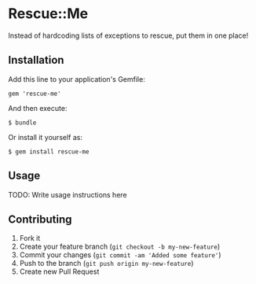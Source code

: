 # Rescue::Me

Instead of hardcoding lists of exceptions to rescue, put them in one place!

## Installation

Add this line to your application's Gemfile:

    gem 'rescue-me'

And then execute:

    $ bundle

Or install it yourself as:

    $ gem install rescue-me

## Usage

TODO: Write usage instructions here

## Contributing

1. Fork it
2. Create your feature branch (`git checkout -b my-new-feature`)
3. Commit your changes (`git commit -am 'Added some feature'`)
4. Push to the branch (`git push origin my-new-feature`)
5. Create new Pull Request
